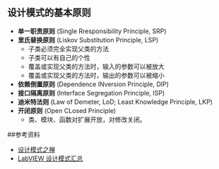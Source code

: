 ## 设计模式的基本原则

- **单一职责原则** (Single Rresponsibility Principle, SRP)
- **里氏替换原则** (Liskov Substitution Principle, LSP)
	- 子类必须完全实现父类的方法
	- 子类可以有自己的个性
	- 覆盖或实现父类的方法时，输入的参数可以被放大
	- 覆盖或实现父类的方法时，输出的参数可以被缩小
- **依赖倒置原则** (Dependence INversion Principle, DIP)
- **接口隔离原则** (Interface Segregation Principle, ISP)
- **迪米特法则** (Law of Demeter, LoD; Least Knowledge Principle, LKP)
- **开闭原则** (Open CLosed Principle)
	- 类、模块、函数对扩展开放，对修改关闭。


##参考资料
* [设计模式之禅](http://www.amazon.cn/%E5%9B%BE%E4%B9%A6/dp/B00INI842W)
* [LabVIEW 设计模式汇总](https://decibel.ni.com/content/docs/DOC-2875)